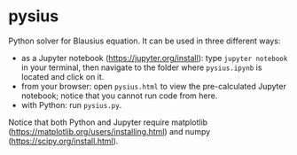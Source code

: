 # pysius
Python solver for Blausius equation. It can be used in three different ways:

- as a Jupyter notebook (https://jupyter.org/install): type `jupyter notebook` in your terminal, then navigate to the folder where `pysius.ipynb` is located and click on it.
- from your browser: open `pysius.html` to view the pre-calculated Jupyter notebook; notice that you cannot run code from here.
- with Python: run `pysius.py`.

Notice that both Python and Jupyter require matplotlib (https://matplotlib.org/users/installing.html) and numpy (https://scipy.org/install.html).